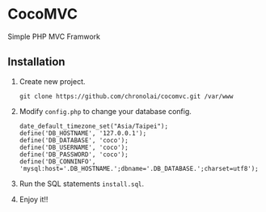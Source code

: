 CocoMVC
=======

Simple PHP MVC Framwork


## Installation

1. Create new project.
	```
	git clone https://github.com/chronolai/cocomvc.git /var/www
	```

2. Modify `config.php` to change your database config.
	```
	date_default_timezone_set("Asia/Taipei");
	define('DB_HOSTNAME', '127.0.0.1');
	define('DB_DATABASE', 'coco');
	define('DB_USERNAME', 'coco');
	define('DB_PASSWORD', 'coco');
	define('DB_CONNINFO', 'mysql:host='.DB_HOSTNAME.';dbname='.DB_DATABASE.';charset=utf8');
	```

3. Run the SQL statements `install.sql`.

4. Enjoy it!!
